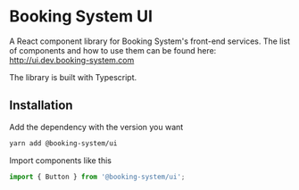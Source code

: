 # Booking System UI

A React component library for Booking System's front-end services. The list of components and how to use them can be found here: http://ui.dev.booking-system.com

The library is built with Typescript.

## Installation

Add the dependency with the version you want

```bash
yarn add @booking-system/ui
```

Import components like this

```js
import { Button } from '@booking-system/ui';
```
